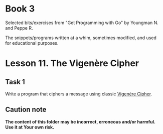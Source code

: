 # Book 3

Selected bits/exercises from "Get Programming with Go" by Youngman N. and Peppe R.

The snippets/programs written at a whim, sometimes modified, and used for educational purposes.

# Lesson 11. The Vigenère Cipher

## Task 1

Write a program that ciphers a message using classic [Vigenère Cipher](https://en.wikipedia.org/wiki/Vigen%C3%A8re_cipher).

## Caution note

**The content of this folder may be incorrect, erroneous and/or harmful. Use it at Your own risk.**

